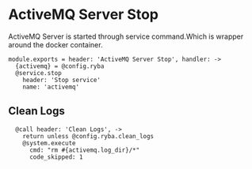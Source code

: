 
# ActiveMQ Server Stop

ActiveMQ Server is started through service command.Which is wrapper around
the docker container.

    module.exports = header: 'ActiveMQ Server Stop', handler: ->
      {activemq} = @config.ryba
      @service.stop
        header: 'Stop service'
        name: 'activemq'

## Clean Logs

      @call header: 'Clean Logs', ->
        return unless @config.ryba.clean_logs
        @system.execute
          cmd: "rm #{activemq.log_dir}/*"
          code_skipped: 1
